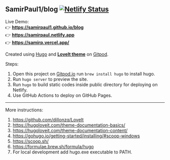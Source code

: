 ## SamirPaul1/blog [![Netlify Status](https://api.netlify.com/api/v1/badges/b2fde2d8-bfe0-4d04-851e-7a528c86808e/deploy-status)](https://app.netlify.com/sites/samirpaul/deploys)

Live Demo: \
👉 **https://samirpaul1.github.io/blog** \
👉 **https://samirpaul.netlify.app**  \
👉 **https://samirp.vercel.app/**

Created using [Hugo](https://gohugo.io/getting-started/installing/#scoop-windows) and [**LoveIt theme**](https://github.com/dillonzq/LoveIt) on [Gitpod](https://samirpaul1-blog-x8tefc40ndc.ws-us71.gitpod.io/).

Steps:
1. Open this project on [Gitpod.io](https://samirpaul1-blog-x8tefc40ndc.ws-us71.gitpod.io/) run ```brew install hugo``` to install hugo.
2. Run ```hugo server``` to preview the site. 
3. Run ```hugo``` to build static codes inside public directory for deploying on Netlify.
4. Use GitHub Actions to deploy on GitHub Pages.

---

More instructions:
1. https://github.com/dillonzq/LoveIt
2. https://hugoloveit.com/theme-documentation-basics/
3. https://hugoloveit.com/theme-documentation-content/
4. https://gohugo.io/getting-started/installing/#scoop-windows
5. https://scoop.sh/
6. https://formulae.brew.sh/formula/hugo
7. For local development add hugo.exe executable to PATH.
